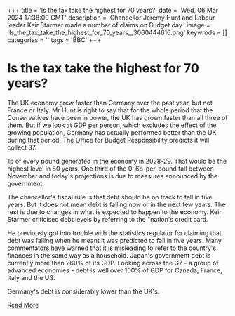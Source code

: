 +++
title = 'Is the tax take the highest for 70 years?'
date = 'Wed, 06 Mar 2024 17:38:09 GMT'
description = 'Chancellor Jeremy Hunt and Labour leader Keir Starmer made a number of claims on Budget day.'
image = 'Is_the_tax_take_the_highest_for_70_years__3060444616.png'
keywrods =  []
categories = ''
tags = 'BBC'
+++

# Is the tax take the highest for 70 years?

The UK economy grew faster than Germany over the past year, but not France or Italy.
Mr Hunt is right to say that for the whole period that the Conservatives have been in power, the UK has grown faster than all three of them.
But if we look at GDP per person, which excludes the effect of the growing population, Germany has actually performed better than the UK during that period.
The Office for Budget Responsibility predicts it will collect 37.

1p of every pound generated in the economy in 2028-29.
That would be the highest level in 80 years.
One third of the 0.
6p-per-pound fall between November and today<bb>'s projections is due to measures announced by the government.

The chancellor<bb>'s fiscal rule is that debt should be on track to fall in five years.
But it does not mean debt is falling now or in the next few years.
The rest is due to changes in what is expected to happen to the economy.
Keir Starmer criticised debt levels by referring to the <bb>"nation<bb>'s credit card.

He previously got into trouble with the statistics regulator for claiming that debt was falling when he meant it was predicted to fall in five years.
Many commentators have warned that it is misleading to refer to the country's finances in the same way as a household.
Japan's government debt is currently more than 260% of its GDP.
Looking across the G7 - a group of advanced economies - debt is well over 100% of GDP for Canada, France, Italy and the US.

Germany's debt is considerably lower than the UK<bb>'s.


[Read More](https://www.bbc.co.uk/news/uk-politics-68494168)
